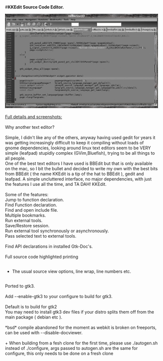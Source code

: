 #**KKEdit Source Code Editor.**<br>

![KKEdit](screenshots/main.jpg?raw=true "KKEdit")<br>
<br>
[Full details and screenshots:](http://kkedit.freeddns.org)<br>
<br>
Why another text editor?<br>
<br>
Simple, I didn't like any of the others, anyway having used gedit for years it was getting increasingly difficult to keep it compiling without loads of gnome dependencies, looking around linux text editors seem to be VERY simple (leafpad) stupidly complex (GVim,Bluefish), trying to be all things to all people.<br>
One of the best text editors I have used is BBEdit but that is only available on the mac, so I bit the bullet and decided to write my own with the best bits from BBEdit ( the name KKEdit is a tip of the hat to BBEdit ), gedit and leafpad. A simple uncluttered interface, no major dependencies, with just the features I use all the time, and TA DAH! KKEdit.<br>
<br>
Some of the features:<br>
Jump to function declaration.<br>
Find Function declaration.<br>
Find and open include file.<br>
Multiple bookmarks.<br>
Run external tools.<br>
Save/Restore session.<br>
Run external tool synchronously or asynchronously.<br>
Pass selected text to external tools.<br>
<br>
Find API declarations in installed Gtk-Doc's.<br>
<br>
Full source code highlighted printing<br>
<br>
+ The usual source view options, line wrap, line numbers etc.<br>
<br>
Ported to gtk3.<br>
<br>
Add --enable-gtk3 to your configure to build for gtk3.<br>
<br>
Default is to build for gtk2<br>
You may need to install gtk3 dev files if your distro splits them off from the main package ( debian etc ).<br>
<br>
*bsd* compile abandoned for the moment as webkit is broken on freeports, can be used with --disable-docviewer.<br>
<br>
+ When building from a fesh clone for the first time, please use ./autogen.sh instead of ./configure, args passed to autogen.sh are the same for configure, this only needs to be done on a fresh clone<br>
